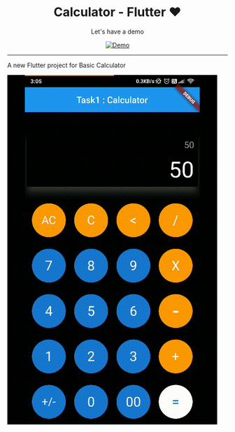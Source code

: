 <h1 align=center>Calculator - Flutter ❤</h1>

<div align=center>

Let's have a demo

[![Demo](https://img.shields.io/badge/open%20in%20dartpad-orange?style=for-the-badge&logo=flutter&logoColor=blue)](https://dartpad.dev/?id=79396b71fb3101d9b3cb1271dcbab36d)

</div>

---

A new Flutter project for Basic Calculator

![](./calc.gif)
